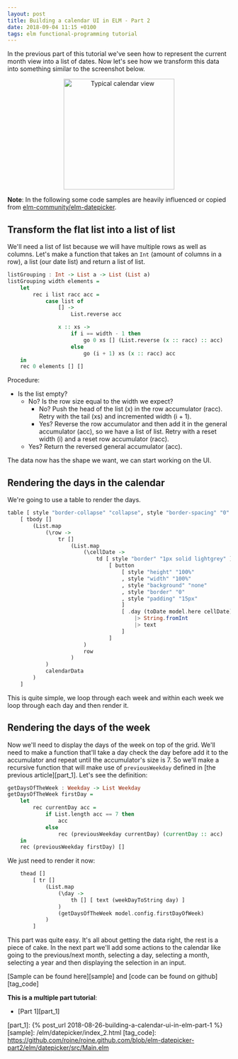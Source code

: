 ```yaml
---
layout: post
title: Building a calendar UI in ELM - Part 2
date: 2018-09-04 11:15 +0100
tags: elm functional-programming tutorial
---
```

In the previous part of this tutorial we've seen how to represent the current month view into a list of dates. 
Now let's see how we transform this data into something similar to the screenshot below.

<center><img src="{{ "/elm/datepicker/images/screenshot_1.png" | absolute_url }}" alt="Typical calendar view" width="250"/></center>

__Note__: In the following some code samples are heavily influenced or copied from [elm-community/elm-datepicker][1].

## Transform the flat list into a list of list
We'll need a list of list because we will have multiple rows as well as columns. Let's make a function that takes an `Int` (amount of columns
in a row), a list (our date list) and return a list of list.
```haskell
listGrouping : Int -> List a -> List (List a)
listGrouping width elements =
    let
        rec i list racc acc =
            case list of
                [] ->
                    List.reverse acc

                x :: xs ->
                    if i == width - 1 then
                        go 0 xs [] (List.reverse (x :: racc) :: acc)
                    else
                        go (i + 1) xs (x :: racc) acc
    in
    rec 0 elements [] []
```
Procedure:
- Is the list empty?
    - No? Is the row size equal to the width we expect?
        - No? Push the head of the list (x) in the row accumulator (racc). Retry with the tail (xs) and incremented width (i + 1).
        - Yes? Reverse the row accumulator and then add it in the general accumulator (acc), so we have a list of list. 
        Retry with a reset width (i) and a reset row accumulator (racc).
    - Yes? Return the reversed general accumulator (acc).
    
The data now has the shape we want, we can start working on the UI.

## Rendering the days in the calendar
We're going to use a table to render the days.
```haskell
table [ style "border-collapse" "collapse", style "border-spacing" "0" ]
    [ tbody []
        (List.map
            (\row ->
                tr []
                    (List.map
                        (\cellDate ->
                            td [ style "border" "1px solid lightgrey" ]
                                [ button
                                    [ style "height" "100%"
                                    , style "width" "100%"
                                    , style "background" "none"
                                    , style "border" "0"
                                    , style "padding" "15px"
                                    ]
                                    [ .day (toDate model.here cellDate)
                                        |> String.fromInt
                                        |> text
                                    ]
                                ]
                        )
                        row
                    )
            )
            calendarData
        )
    ]
```
This is quite simple, we loop through each week and within each week we loop through each day and then render it.


## Rendering the days of the week
Now we'll need to display the days of the week on top of the grid. We'll need to make a function that'll take a day
check the day before add it to the accumulator and repeat until the accumulator's size is 7.
So we'll make a recursive function that will make use of `previousWeekday`
defined in [the previous article][part_1]. Let's see the definition:
```haskell
getDaysOfTheWeek : Weekday -> List Weekday
getDaysOfTheWeek firstDay =
    let
        rec currentDay acc =
            if List.length acc == 7 then
                acc
            else
                rec (previousWeekday currentDay) (currentDay :: acc)
    in
    rec (previousWeekday firstDay) []
```
We just need to render it now:
```haskell
    thead []
        [ tr []
            (List.map
                (\day ->
                    th [] [ text (weekDayToString day) ]
                )
                (getDaysOfTheWeek model.config.firstDayOfWeek)
            )
        ]
```

This part was quite easy. It's all about getting the data right, the rest is a piece of cake. In the next part we'll
add some actions to the calendar like going to the previous/next month, selecting a day, selecting a month, selecting a year and
then displaying the selection in an input.

[Sample can be found here][sample] and [code can be found on github][tag_code]

__This is a multiple part tutorial__:
- [Part 1][part_1]


[1]: https://github.com/elm-community/elm-datepicker
[part_1]: {% post_url 2018-08-26-building-a-calendar-ui-in-elm-part-1 %}
[sample]: /elm/datepicker/index_2.html
[tag_code]: https://github.com/roine/roine.github.com/blob/elm-datepicker-part2/elm/datepicker/src/Main.elm